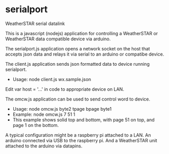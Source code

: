 # serialport
WeatherSTAR serial datalink

This is a javascript (nodejs) application for controlling a WeatherSTAR or WeatherSTAR data compatible device via arduino. 


The serialport.js application opens a network socket on the host that accepts json data and relays it via serial to an arduino or compatibe device. 


The client.js application sends json formatted data to device running serialport. 

- Usage: node client.js wx.sample.json

Edit var host = '...' in code to appropriate device on LAN.


The omcw.js application can be used to send control word to device. 

- Usage: node omcw.js byte2 tpage bpage byte1
- Example: node omcw.js 7 51 1
-   This example shows solid top and bottom, with page 51 on top, and page 1 on the bottom.


A typical configuration might be a raspberry pi attached to a LAN. An arduino connected via USB to the raspberry pi. And a WeatherSTAR unit attached to the arduino via datapins. 
